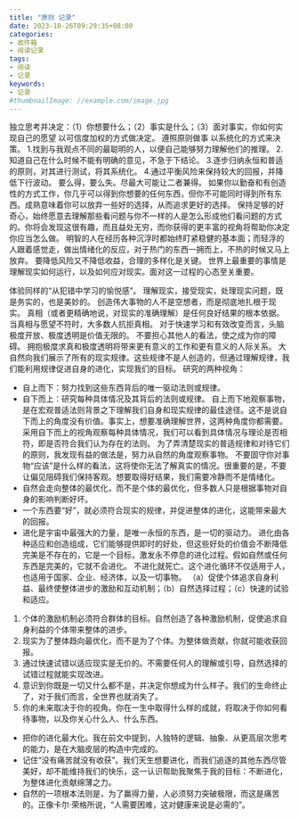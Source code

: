 ```yaml
---
title: "原则 记录"
date: 2023-10-26T09:29:35+08:00
categories:
- 收件箱
- 阅读记录
tags:
- 阅读
- 记录
keywords:
- 记录
#thumbnailImage: //example.com/image.jpg
---
```


<!--more-->
独立思考并决定：（1）你想要什么；（2）事实是什么；（3）面对事实，你如何实现自己的愿望
以可信度加权的方式做决定。
遵照原则做事
以系统化的方式来决策。
1.找到与我观点不同的最聪明的人，以便自己能够努力理解他们的推理。
2.知道自己在什么时候不能有明确的意见，不急于下结论。
3.逐步归纳永恒和普适的原则，对其进行测试，将其系统化。
4.通过平衡风险来保持较大的回报，并降低下行波动。
要么得，要么失。尽最大可能让二者兼得。
如果你以勤奋和有创造性的方式工作，你几乎可以得到你想要的任何东西，但你不可能同时得到所有东西。成熟意味着你可以放弃一些好的选择，从而追求更好的选择。
保持足够的好奇心，始终愿意去理解那些看问题与你不一样的人是怎么形成他们看问题的方式的。你将会发现这很有趣，而且益处无穷，而你获得的更丰富的视角将帮助你决定你应当怎么做。
明智的人在经历各种沉浮时都始终盯紧稳健的基本面；而轻浮的人跟着感觉走，做出情绪化的反应，对于热门的东西一拥而上，不热的时候又马上放弃。
要降低风险又不降低收益，合理的多样化是关键。
世界上最重要的事情是理解现实如何运行，以及如何应对现实。面对这一过程的心态至关重要。

体验同样的“从犯错中学习的愉悦感”。
理解现实，接受现实，处理现实问题，既是务实的，也是美妙的。
创造伟大事物的人不是空想者，而是彻底地扎根于现实。
真相（或者更精确地说，对现实的准确理解）是任何良好结果的根本依据。
当真相与愿望不符时，大多数人抗拒真相。
对于快速学习和有效改变而言，头脑极度开放、极度透明是价值无限的。
不要担心其他人的看法，使之成为你的障碍。
拥抱极度求真和极度透明将带来更有意义的工作和更有意义的人际关系。
大自然向我们展示了所有的现实规律。这些规律不是人创造的，但通过理解规律，我们能利用规律促进自身的进化，实现我们的目标。
研究的两种视角：
- 自上而下：努力找到这些东西背后的唯一驱动法则或规律。
- 自下而上：研究每种具体情况及其背后的法则或规律。
自上而下地观察事物，是在宏观普适法则背景之下理解我们自身和现实规律的最佳途径。这不是说自下而上的角度没有价值。事实上，想要准确理解世界，这两种角度你都需要。采用自下而上的视角观察每种具体情况，我们可以看到具体情况与理论是否相符，即是否符合我们认为存在的法则。
为了弄清楚现实的普适规律和对待它们的原则，我发现有益的做法是，努力从自然的角度观察事物。
不要固守你对事物“应该”是什么样的看法，这将使你无法了解真实的情况。很重要的是，不要让偏见阻碍我们保持客观。想要取得好结果，我们需要冷静而不是情绪化。
- 自然会走向整体的最优化，而不是个体的最优化，但多数人只是根据事物对自身的影响判断好坏。
- 一个东西要“好”，就必须符合现实的规律，并促进整体的进化，这能带来最大的回报。
- 进化是宇宙中最强大的力量，是唯一永恒的东西，是一切的驱动力。
进化由各种适应和创造组成，它们能够提供即时的好处，但这些好处的价值会不断降低 
完美是不存在的，它是一个目标，激发永不停息的进化过程。假如自然或任何东西是完美的，它就不会进化。
不进化就死亡。这个进化循环不仅适用于人，也适用于国家、企业、经济体，以及一切事物。
（a）促使个体追求自身利益、最终使整体进步的激励和互动机制；（b）自然选择过程；（c）快速的试验和适应。
1. 个体的激励机制必须符合群体的目标。自然创造了各种激励机制，促使追求自身利益的个体带来整体的进步。
2. 现实为了整体趋向最优化，而不是为了个体。为整体做贡献，你就可能收获回报。
3. 通过快速试错以适应现实是无价的。不需要任何人的理解或引导，自然选择的试错过程就能实现改进。
4. 意识到你既是一切又什么都不是，并决定你想成为什么样子。我们的生命终止了，对于我们而言，全世界也就消失了。
5. 你的未来取决于你的视角。你在一生中取得什么样的成就，将取决于你如何看待事物，以及你关心什么人、什么东西。
- 把你的进化最大化。我在前文中提到，人独特的逻辑、抽象、从更高层次思考的能力，是在大脑皮层的构造中完成的。
- 记住“没有痛苦就没有收获”。我们天生想要进化，而我们追逐的其他东西尽管美好，却不能维持我们的快乐，这一认识帮助我聚焦于我的目标：不断进化，为整体进化贡献绵薄之力。
- 自然的一项根本法则是，为了赢得力量，人必须努力突破极限，而这是痛苦的。正像卡尔·荣格所说，“人需要困难，这对健康来说是必需的”。
